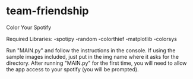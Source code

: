 # team-friendship
Color Your Spotify

Required Libraries:
-spotipy
-random
-colorthief
-matplotlib
-colorsys

Run "MAIN.py" and follow the instructions in the console. 
If using the sample images included, just put in the img name where it asks for the directory. 
After running "MAIN.py" for the first time, you will need to allow the app access to your spotify (you will be prompted). 
